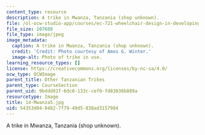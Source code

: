 ```yaml
---
content_type: resource
description: A trike in Mwanza, Tanzania (shop unknown).
file: /ol-ocw-studio-app/courses/ec-721-wheelchair-design-in-developing-countries-spring-2009/54353d0484827f7949d5838ad3157984_14-Mwanza5.jpg
file_size: 107688
file_type: image/jpeg
image_metadata:
  caption: A trike in Mwanza, Tanzania (shop unknown).
  credit: 'Credit: Photo courtesy of Amos G. Winter.'
  image-alt: Photo of trike in use.
learning_resource_types: []
license: https://creativecommons.org/licenses/by-nc-sa/4.0/
ocw_type: OCWImage
parent_title: Other Tanzanian Trikes
parent_type: CourseSection
parent_uid: 9bddd81f-6dc0-133c-cef0-fd83036b889a
resourcetype: Image
title: 14-Mwanza5.jpg
uid: 54353d04-8482-7f79-49d5-838ad3157984
---
```

A trike in Mwanza, Tanzania (shop unknown).